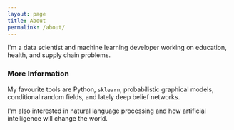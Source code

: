 ```yaml
---
layout: page
title: About
permalink: /about/
---
```


I'm a data scientist and machine learning developer working on education,
health, and supply chain problems.

### More Information

My favourite tools are Python, `sklearn`, probabilistic graphical models, 
conditional random fields, and lately deep belief networks.

I'm also interested in natural language processing and how 
artificial intelligence will change the world.
